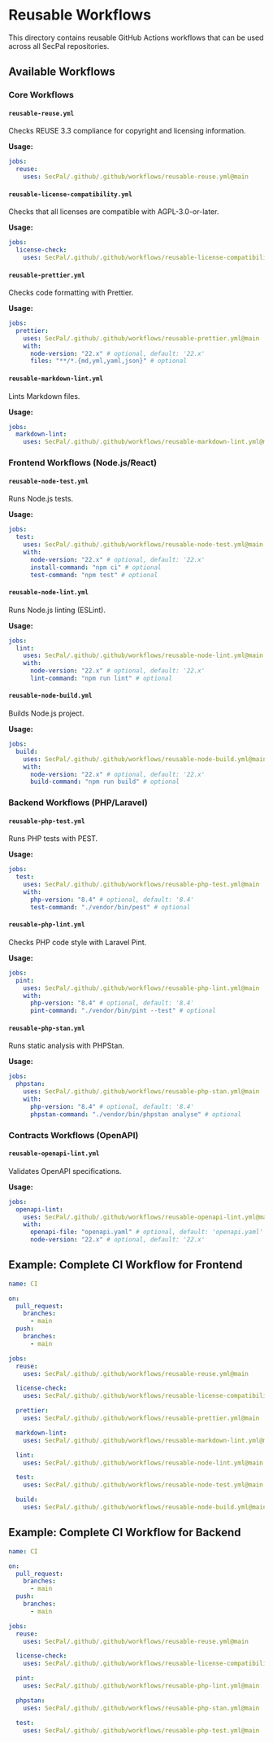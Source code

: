 <!--
SPDX-FileCopyrightText: 2025 SecPal
SPDX-License-Identifier: AGPL-3.0-or-later
-->

# Reusable Workflows

This directory contains reusable GitHub Actions workflows that can be used across all SecPal repositories.

## Available Workflows

### Core Workflows

#### `reusable-reuse.yml`

Checks REUSE 3.3 compliance for copyright and licensing information.

**Usage:**

```yaml
jobs:
  reuse:
    uses: SecPal/.github/.github/workflows/reusable-reuse.yml@main
```

#### `reusable-license-compatibility.yml`

Checks that all licenses are compatible with AGPL-3.0-or-later.

**Usage:**

```yaml
jobs:
  license-check:
    uses: SecPal/.github/.github/workflows/reusable-license-compatibility.yml@main
```

#### `reusable-prettier.yml`

Checks code formatting with Prettier.

**Usage:**

```yaml
jobs:
  prettier:
    uses: SecPal/.github/.github/workflows/reusable-prettier.yml@main
    with:
      node-version: "22.x" # optional, default: '22.x'
      files: "**/*.{md,yml,yaml,json}" # optional
```

#### `reusable-markdown-lint.yml`

Lints Markdown files.

**Usage:**

```yaml
jobs:
  markdown-lint:
    uses: SecPal/.github/.github/workflows/reusable-markdown-lint.yml@main
```

### Frontend Workflows (Node.js/React)

#### `reusable-node-test.yml`

Runs Node.js tests.

**Usage:**

```yaml
jobs:
  test:
    uses: SecPal/.github/.github/workflows/reusable-node-test.yml@main
    with:
      node-version: "22.x" # optional, default: '22.x'
      install-command: "npm ci" # optional
      test-command: "npm test" # optional
```

#### `reusable-node-lint.yml`

Runs Node.js linting (ESLint).

**Usage:**

```yaml
jobs:
  lint:
    uses: SecPal/.github/.github/workflows/reusable-node-lint.yml@main
    with:
      node-version: "22.x" # optional, default: '22.x'
      lint-command: "npm run lint" # optional
```

#### `reusable-node-build.yml`

Builds Node.js project.

**Usage:**

```yaml
jobs:
  build:
    uses: SecPal/.github/.github/workflows/reusable-node-build.yml@main
    with:
      node-version: "22.x" # optional, default: '22.x'
      build-command: "npm run build" # optional
```

### Backend Workflows (PHP/Laravel)

#### `reusable-php-test.yml`

Runs PHP tests with PEST.

**Usage:**

```yaml
jobs:
  test:
    uses: SecPal/.github/.github/workflows/reusable-php-test.yml@main
    with:
      php-version: "8.4" # optional, default: '8.4'
      test-command: "./vendor/bin/pest" # optional
```

#### `reusable-php-lint.yml`

Checks PHP code style with Laravel Pint.

**Usage:**

```yaml
jobs:
  pint:
    uses: SecPal/.github/.github/workflows/reusable-php-lint.yml@main
    with:
      php-version: "8.4" # optional, default: '8.4'
      pint-command: "./vendor/bin/pint --test" # optional
```

#### `reusable-php-stan.yml`

Runs static analysis with PHPStan.

**Usage:**

```yaml
jobs:
  phpstan:
    uses: SecPal/.github/.github/workflows/reusable-php-stan.yml@main
    with:
      php-version: "8.4" # optional, default: '8.4'
      phpstan-command: "./vendor/bin/phpstan analyse" # optional
```

### Contracts Workflows (OpenAPI)

#### `reusable-openapi-lint.yml`

Validates OpenAPI specifications.

**Usage:**

```yaml
jobs:
  openapi-lint:
    uses: SecPal/.github/.github/workflows/reusable-openapi-lint.yml@main
    with:
      openapi-file: "openapi.yaml" # optional, default: 'openapi.yaml'
      node-version: "22.x" # optional, default: '22.x'
```

## Example: Complete CI Workflow for Frontend

```yaml
name: CI

on:
  pull_request:
    branches:
      - main
  push:
    branches:
      - main

jobs:
  reuse:
    uses: SecPal/.github/.github/workflows/reusable-reuse.yml@main

  license-check:
    uses: SecPal/.github/.github/workflows/reusable-license-compatibility.yml@main

  prettier:
    uses: SecPal/.github/.github/workflows/reusable-prettier.yml@main

  markdown-lint:
    uses: SecPal/.github/.github/workflows/reusable-markdown-lint.yml@main

  lint:
    uses: SecPal/.github/.github/workflows/reusable-node-lint.yml@main

  test:
    uses: SecPal/.github/.github/workflows/reusable-node-test.yml@main

  build:
    uses: SecPal/.github/.github/workflows/reusable-node-build.yml@main
```

## Example: Complete CI Workflow for Backend

```yaml
name: CI

on:
  pull_request:
    branches:
      - main
  push:
    branches:
      - main

jobs:
  reuse:
    uses: SecPal/.github/.github/workflows/reusable-reuse.yml@main

  license-check:
    uses: SecPal/.github/.github/workflows/reusable-license-compatibility.yml@main

  pint:
    uses: SecPal/.github/.github/workflows/reusable-php-lint.yml@main

  phpstan:
    uses: SecPal/.github/.github/workflows/reusable-php-stan.yml@main

  test:
    uses: SecPal/.github/.github/workflows/reusable-php-test.yml@main
```
